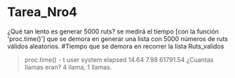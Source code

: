 # Tarea_Nro4
¿Qué tan lento es generar 5000 ruts? 
se medirá el tiempo [con la función 'proc.time()'] que se demora en generar una lista con 5000 números de ruts válidos aleatorios.
#Tiempo que se demora en recorrer la lista Ruts_validos
> proc.time() - t
    user   system  elapsed 
   14.64     7.98 61791.54 
¿Cuantas llamas eran?
4 llama, 1 llamas.
